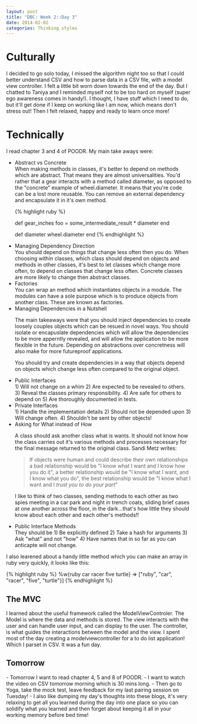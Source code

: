 ```yaml
---
layout: post
title: "DBC: Week 2::Day 3"
date: 2014-02-02
categories: Thinking styles
---
```


<h1> Culturally </h1>

I decided to go solo today, I missed the algorithm night too so that I could better understand CSV and how to parse data in a CSV file, with a model view controller. I felt a little bit worn down towards the end of the day. But I chatted to Taniya and I reminded myself not to be too hard on myself (super ego awareness comes in handy!). I thought, I have stuff which I need to do, but it'll get done if I keep on working like I am now, which means don't stress out! Then I felt relaxed, happy and ready to learn once more!

<h1> Technically </h1>

I read chapter 3 and 4 of POODR. My main take aways were:

<ul>
  <li>Abstract vs Concrete</li>
  When making methods in classes, it's better to depend on methods which are abstract. That means they are almost universalities. You'd rather that a gear interacts with a method called diameter, as opposed to the "concrete" example of  wheel.diameter. It means that you're code can be a lost more reusable. You can remove an external dependency and encapsulate it in it's own method.

  {% highlight ruby %}

  def gear_inches
    foo = some_intermediate_result * diameter
  end

  def diameter
    wheel.diameter
  end
  {% endhighlight %}


  <li>Managing Dependency Direction</li>
    You should depend on things that change less often then you do. When choosing within classes, which class should depend on objects and methods in other classes, it's best to let classes which change more often, to depend on classes that change less often. Concrete classes are more likely to change then abstract classes.

  <li>Factories</li>
  You can wrap an method which instantiates objects in a module. The modules can have a sole purpose which is to produce objects from another class. These are known as factories.

  <li>Managing Dependencies in a Nutshell</li>

  The main  takeaways were that you should inject dependencies to create loosely couples objects which can be resued in novel ways. You should isolate or encapuslate dependencies which will allow the dependencies to be more apperntly revealed, and will allow the application to be more flexible in the future. Depending on abstractions over concretness will also make for more futureproof applications.

  You should try and create dependencies in a way that objects depend on objects which change less often compared to the original object.


  <li>Public Interfaces</li>
  1) Will not change on a whim
  2) Are expected to be revealed to others.
  3) Reveal the classes primary responsibility.
  4) Are safe for others to depend on
  5) Are thoroughly documented in tests.

  <li>Private Interfaces</li>
  1) Handle the implementation details
  2) Should not be depended upon
  3) Will change often.
  4) Shouldn't be sent by other objects!

  <li>Asking for What instead of How</li>

  A class should ask another class what is wants. It should not know how the class carries out it's various methods and processes necessary for the final message returned to the original class. Sandi Metz writes:

  <blockquote>
    If objects were human and could describe their own relationships a bad relationship would be "I know what I want and I know how you do it", a better relationship would be "I know what I want, and I know what you do", the best relationship would be "I know what I want and I <i>trust you to do your part</i>"
  </blockquote>

  I like to think of two classes, sending methods to each other as two spies meeting in a car park and night in trench coats, sliding brief cases at one another across the floor, in the dark...that's how little they should know about each other and each other's methods!!





  <li>Public Interface Methods</li>
  They should be
  1) Be explicitly defined
  2) Take a hash for arguments
  3) Ask "what" and not "how"
  4) Have names that in so far as you can anticapte will not change.
</ul>

I also learened about a handy little method which you can make an array in ruby very quickly, it looks like this:

{% highlight ruby %}
  %w{ruby car racer five turtle}
  => ["ruby", "car", "racer", "five", "turtle"}]
{% endhighlight %}

<h2>The MVC </h2>

I learned about the useful framework called the ModelViewControler. The Model is where the data and methods is stored. The view interacts with the user and can handle user input, and can display to the user. The controller, is what guides the interactions between the model and the view. I spent most of the day creating a modelviewcontroller for a to do list application! Which I parset in CSV. It was a fun day.

<h2>Tomorrow</h2>
- Tomorrow I want to read chapter 4, 5 and 8 of POODR.
- I want to watch the video on CSV tomorrow morning which is 30 mins long.
- Then go to Yoga, take the mock test, leave feedback for my last pairing session on Tuesday!
- I also like dumping my day's thoughts into these blogs, it's very relaxing to get all you learned during the day into one place so you can solidify what you learned and then forget about keeping it all in your working memory before bed time!



